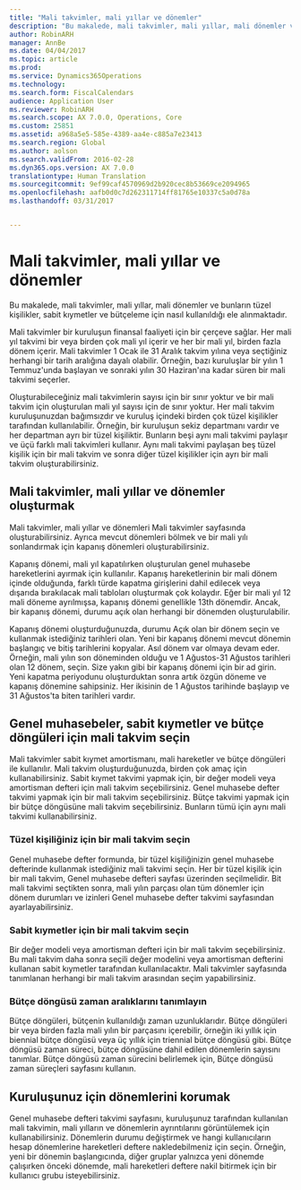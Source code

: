 ```yaml
---
title: "Mali takvimler, mali yıllar ve dönemler"
description: "Bu makalede, mali takvimler, mali yıllar, mali dönemler ve bunların tüzel kişilikler, sabit kıymetler ve bütçeleme için nasıl kullanıldığı ele alınmaktadır."
author: RobinARH
manager: AnnBe
ms.date: 04/04/2017
ms.topic: article
ms.prod: 
ms.service: Dynamics365Operations
ms.technology: 
ms.search.form: FiscalCalendars
audience: Application User
ms.reviewer: RobinARH
ms.search.scope: AX 7.0.0, Operations, Core
ms.custom: 25851
ms.assetid: a968a5e5-585e-4389-aa4e-c885a7e23413
ms.search.region: Global
ms.author: aolson
ms.search.validFrom: 2016-02-28
ms.dyn365.ops.version: AX 7.0.0
translationtype: Human Translation
ms.sourcegitcommit: 9ef99caf4570969d2b920cec8b53669ce2094965
ms.openlocfilehash: aafb0d0c7d262311714ff81765e10337c5a0d78a
ms.lasthandoff: 03/31/2017


---
```


# <a name="fiscal-calendars-fiscal-years-and-periods"></a>Mali takvimler, mali yıllar ve dönemler

Bu makalede, mali takvimler, mali yıllar, mali dönemler ve bunların tüzel kişilikler, sabit kıymetler ve bütçeleme için nasıl kullanıldığı ele alınmaktadır.

Mali takvimler bir kuruluşun finansal faaliyeti için bir çerçeve sağlar. Her mali yıl takvimi bir veya birden çok mali yıl içerir ve her bir mali yıl, birden fazla dönem içerir. Mali takvimler 1 Ocak ile 31 Aralık takvim yılına veya seçtiğiniz herhangi bir tarih aralığına dayalı olabilir. Örneğin, bazı kuruluşlar bir yılın 1 Temmuz'unda başlayan ve sonraki yılın 30 Haziran'ına kadar süren bir mali takvimi seçerler. 

Oluşturabileceğiniz mali takvimlerin sayısı için bir sınır yoktur ve bir mali takvim için oluşturulan mali yıl sayısı için de sınır yoktur. Her mali takvim kuruluşunuzdan bağımsızdır ve kuruluş içindeki birden çok tüzel kişilikler tarafından kullanılabilir. Örneğin, bir kuruluşun sekiz departmanı vardır ve her departman ayrı bir tüzel kişiliktir. Bunların beşi aynı mali takvimi paylaşır ve üçü farklı mali takvimleri kullanır. Aynı mali takvimi paylaşan beş tüzel kişilik için bir mali takvim ve sonra diğer tüzel kişilikler için ayrı bir mali takvim oluşturabilirsiniz.

## <a name="create-fiscal-calendars-fiscal-years-and-periods"></a>Mali takvimler, mali yıllar ve dönemler oluşturmak
Mali takvimler, mali yıllar ve dönemleri Mali takvimler sayfasında oluşturabilirsiniz. Ayrıca mevcut dönemleri bölmek ve bir mali yılı sonlandırmak için kapanış dönemleri oluşturabilirsiniz. 

Kapanış dönemi, mali yıl kapatılırken oluşturulan genel muhasebe hareketlerini ayırmak için kullanılır. Kapanış hareketlerinin bir mali dönem içinde olduğunda, farklı türde kapatma girişlerini dahil edilecek veya dışarıda bırakılacak mali tabloları oluşturmak çok kolaydır. Eğer bir mali yıl 12 mali döneme ayrılmışsa, kapanış dönemi genellikle 13th dönemdir. Ancak, bir kapanış dönemi, durumu açık olan herhangi bir dönemden oluşturulabilir. 

Kapanış dönemi oluşturduğunuzda, durumu Açık olan bir dönem seçin ve kullanmak istediğiniz tarihleri olan. Yeni bir kapanış dönemi mevcut dönemin başlangıç ve bitiş tarihlerini kopyalar. Asıl dönem var olmaya devam eder. Örneğin, mali yılın son döneminden olduğu ve 1 Ağustos-31 Ağustos tarihleri olan 12 dönem, seçin. Size yakın gibi bir kapanış dönemi için bir ad girin. Yeni kapatma periyodunu oluşturduktan sonra artık özgün döneme ve kapanış dönemine sahipsiniz. Her ikisinin de 1 Ağustos tarihinde başlayıp ve 31 Ağustos'ta biten tarihleri vardır.

## <a name="select-fiscal-calendars-for-ledgers-fixed-assets-and-budget-cycles"></a>Genel muhasebeler, sabit kıymetler ve bütçe döngüleri için mali takvim seçin
Mali takvimler sabit kıymet amortismanı, mali hareketler ve bütçe döngüleri ile kullanılır. Mali takvim oluşturduğunuzda, birden çok amaç için kullanabilirsiniz. Sabit kıymet takvimi yapmak için, bir değer modeli veya amortisman defteri için mali takvim seçebilirsiniz. Genel muhasebe defter takvimi yapmak için bir mali takvim seçebilirsiniz. Bütçe takvimi yapmak için bir bütçe döngüsüne mali takvim seçebilirsiniz. Bunların tümü için aynı mali takvimi kullanabilirsiniz.

### <a name="select-a-fiscal-calendar-for-your-legal-entity"></a>Tüzel kişiliğiniz için bir mali takvim seçin

Genel muhasebe defter formunda, bir tüzel kişiliğinizin genel muhasebe defterinde kullanmak istediğiniz mali takvimi seçin. Her bir tüzel kişilik için bir mali takvim, Genel muhasebe defteri sayfası üzerinden seçilmelidir. Bit mali takvimi seçtikten sonra, mali yılın parçası olan tüm dönemler için dönem durumları ve izinleri Genel muhasebe defter takvimi sayfasından ayarlayabilirsiniz.

### <a name="select-a-fiscal-calendar-for-fixed-assets"></a>Sabit kıymetler için bir mali takvim seçin

Bir değer modeli veya amortisman defteri için bir mali takvim seçebilirsiniz. Bu mali takvim daha sonra seçili değer modelini veya amortisman defterini kullanan sabit kıymetler tarafından kullanılacaktır. Mali takvimler sayfasında tanımlanan herhangi bir mali takvim arasından seçim yapabilirsiniz.

### <a name="define-budget-cycle-time-spans"></a>Bütçe döngüsü zaman aralıklarını tanımlayın

Bütçe döngüleri, bütçenin kullanıldığı zaman uzunluklarıdır. Bütçe döngüleri bir veya birden fazla mali yılın bir parçasını içerebilir, örneğin iki yıllık için biennial bütçe döngüsü veya üç yıllık için triennial bütçe döngüsü gibi. Bütçe döngüsü zaman süreci, bütçe döngüsüne dahil edilen dönemlerin sayısını tanımlar. Bütçe döngüsü zaman sürecini belirlemek için, Bütçe döngüsü zaman süreçleri sayfasını kullanın.

## <a name="maintain-periods-for-your-organization"></a> Kuruluşunuz için dönemlerini korumak
Genel muhasebe defteri takvimi sayfasını, kuruluşunuz tarafından kullanılan mali takvimin, mali yılların ve dönemlerin ayrıntılarını görüntülemek için kullanabilirsiniz. Dönemlerin durumu değiştirmek ve hangi kullanıcıların hesap dönemlerine hareketleri deftere nakledebilmeniz için seçin. Örneğin, yeni bir dönemin başlangıcında, diğer gruplar yalnızca yeni dönemde çalışırken önceki dönemde, mali hareketleri deftere nakil bitirmek için bir kullanıcı grubu isteyebilirsiniz.




